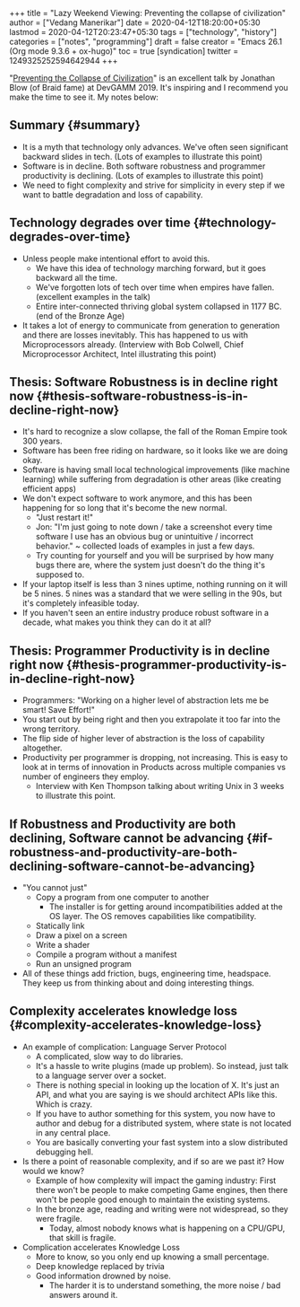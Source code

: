 +++
title = "Lazy Weekend Viewing: Preventing the collapse of civilization"
author = ["Vedang Manerikar"]
date = 2020-04-12T18:20:00+05:30
lastmod = 2020-04-12T20:23:47+05:30
tags = ["technology", "history"]
categories = ["notes", "programming"]
draft = false
creator = "Emacs 26.1 (Org mode 9.3.6 + ox-hugo)"
toc = true
[syndication]
  twitter = 1249325252594642944
+++

"[Preventing the Collapse of Civilization](https://www.youtube.com/watch?v=pW-SOdj4Kkk)" is an excellent talk by
Jonathan Blow (of Braid fame) at DevGAMM 2019. It's inspiring and I
recommend you make the time to see it. My notes below:


## Summary {#summary}

-   It is a myth that technology only advances. We've often seen
    significant backward slides in tech. (Lots of examples to illustrate
    this point)
-   Software is in decline. Both software robustness and programmer
    productivity is declining. (Lots of examples to illustrate this
    point)
-   We need to fight complexity and strive for simplicity in every step
    if we want to battle degradation and loss of capability.


## Technology degrades over time {#technology-degrades-over-time}

-   Unless people make intentional effort to avoid this.
    -   We have this idea of technology marching forward, but it goes
        backward all the time.
    -   We've forgotten lots of tech over time when empires have fallen.
        (excellent examples in the talk)
    -   Entire inter-connected thriving global system collapsed in 1177
        BC. (end of the Bronze Age)
-   It takes a lot of energy to communicate from generation to
    generation and there are losses inevitably. This has happened to us
    with Microprocessors already. (Interview with Bob Colwell, Chief
    Microprocessor Architect, Intel illustrating this point)


## Thesis: Software Robustness is in decline right now {#thesis-software-robustness-is-in-decline-right-now}

-   It's hard to recognize a slow collapse, the fall of the Roman Empire
    took 300 years.
-   Software has been free riding on hardware, so it looks like we are
    doing okay.
-   Software is having small local technological improvements (like
    machine learning) while suffering from degradation is other areas
    (like creating efficient apps)
-   We don't expect software to work anymore, and this has been
    happening for so long that it's become the new normal.
    -   "Just restart it!"
    -   Jon: "I'm just going to note down / take a screenshot every time
        software I use has an obvious bug or unintuitive / incorrect
        behavior." ~ collected loads of examples in just a few days.
    -   Try counting for yourself and you will be surprised by how many
        bugs there are, where the system just doesn't do the thing it's
        supposed to.
-   If your laptop itself is less than 3 nines uptime, nothing running
    on it will be 5 nines. 5 nines was a standard that we were selling
    in the 90s, but it's completely infeasible today.
-   If you haven't seen an entire industry produce robust software in a
    decade, what makes you think they can do it at all?


## Thesis: Programmer Productivity is in decline right now {#thesis-programmer-productivity-is-in-decline-right-now}

-   Programmers: "Working on a higher level of abstraction lets me be
    smart! Save Effort!"
-   You start out by being right and then you extrapolate it too far
    into the wrong territory.
-   The flip side of higher lever of abstraction is the loss of
    capability altogether.
-   Productivity per programmer is dropping, not increasing. This is
    easy to look at in terms of innovation in Products across multiple
    companies vs number of engineers they employ.
    -   Interview with Ken Thompson talking about writing Unix in 3 weeks
        to illustrate this point.


## If Robustness and Productivity are both declining, Software cannot be advancing {#if-robustness-and-productivity-are-both-declining-software-cannot-be-advancing}

-   "You cannot just"
    -   Copy a program from one computer to another
        -   The installer is for getting around incompatibilities added at
            the OS layer. The OS removes capabilities like compatibility.
    -   Statically link
    -   Draw a pixel on a screen
    -   Write a shader
    -   Compile a program without a manifest
    -   Run an unsigned program
-   All of these things add friction, bugs, engineering time, headspace.
    They keep us from thinking about and doing interesting things.


## Complexity accelerates knowledge loss {#complexity-accelerates-knowledge-loss}

-   An example of complication: Language Server Protocol
    -   A complicated, slow way to do libraries.
    -   It's a hassle to write plugins (made up problem). So instead, just
        talk to a language server over a socket.
    -   There is nothing special in looking up the location of X. It's
        just an API, and what you are saying is we should architect APIs
        like this. Which is crazy.
    -   If you have to author something for this system, you now have to
        author and debug for a distributed system, where state is not
        located in any central place.
    -   You are basically converting your fast system into a slow
        distributed debugging hell.
-   Is there a point of reasonable complexity, and if so are we past it?
    How would we know?
    -   Example of how complexity will impact the gaming industry: First
        there won't be people to make competing Game engines, then there
        won't be people good enough to maintain the existing systems.
    -   In the bronze age, reading and writing were not widespread, so they
        were fragile.
        -   Today, almost nobody knows what is happening on a CPU/GPU, that
            skill is fragile.
-   Complication accelerates Knowledge Loss
    -   More to know, so you only end up knowing a small percentage.
    -   Deep knowledge replaced by trivia
    -   Good information drowned by noise.
        -   The harder it is to understand something, the more noise / bad
            answers around it.
